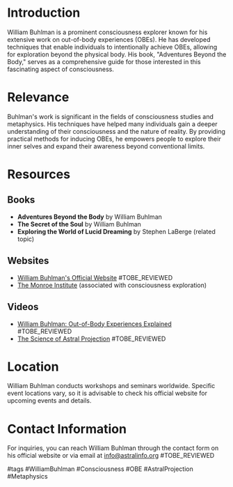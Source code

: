 # Introduction
William Buhlman is a prominent consciousness explorer known for his extensive work on out-of-body experiences (OBEs). He has developed techniques that enable individuals to intentionally achieve OBEs, allowing for exploration beyond the physical body. His book, "Adventures Beyond the Body," serves as a comprehensive guide for those interested in this fascinating aspect of consciousness.

# Relevance
Buhlman's work is significant in the fields of consciousness studies and metaphysics. His techniques have helped many individuals gain a deeper understanding of their consciousness and the nature of reality. By providing practical methods for inducing OBEs, he empowers people to explore their inner selves and expand their awareness beyond conventional limits.

# Resources
## Books
- **Adventures Beyond the Body** by William Buhlman
- **The Secret of the Soul** by William Buhlman
- **Exploring the World of Lucid Dreaming** by Stephen LaBerge (related topic)
  
## Websites
- [William Buhlman's Official Website](http://www.astralinfo.org) #TOBE_REVIEWED
- [The Monroe Institute](https://www.monroeinstitute.org) (associated with consciousness exploration)

## Videos
- [William Buhlman: Out-of-Body Experiences Explained](https://www.youtube.com/watch?v=example) #TOBE_REVIEWED
- [The Science of Astral Projection](https://www.youtube.com/watch?v=example) #TOBE_REVIEWED

# Location
William Buhlman conducts workshops and seminars worldwide. Specific event locations vary, so it is advisable to check his official website for upcoming events and details.

# Contact Information
For inquiries, you can reach William Buhlman through the contact form on his official website or via email at info@astralinfo.org #TOBE_REVIEWED

#tags 
#WilliamBuhlman #Consciousness #OBE #AstralProjection #Metaphysics
